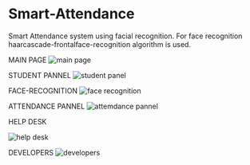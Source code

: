 # Smart-Attendance
Smart Attendance system using facial recognition.
For face recognition haarcascade-frontalface-recognition algorithm is used.

MAIN PAGE
![main page](https://github.com/Arno2003/Smart-Attendance/assets/107431707/5a332868-4b34-4475-b2a2-fcee7abf562a)


STUDENT PANNEL
![student panel](https://github.com/Arno2003/Smart-Attendance/assets/107431707/0e172268-edc2-4c32-a2b5-028d765120ee)


FACE-RECOGNITION
![face recognition](https://github.com/Arno2003/Smart-Attendance/assets/107431707/6af19096-c377-4243-a446-e3ab1aa47bd8)


ATTENDANCE PANNEL
![attemdance pannel](https://github.com/Arno2003/Smart-Attendance/assets/107431707/20f54c32-af61-4320-a28c-967df254984b)


HELP DESK

![help desk](https://github.com/Arno2003/Smart-Attendance/assets/107431707/a0edc7d2-56b4-4f6b-a1ac-4b7a799f6f14)


DEVELOPERS
![developers](https://github.com/Arno2003/Smart-Attendance/assets/107431707/770e2dca-3035-4907-bbc9-702c56412438)


